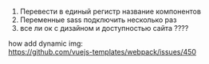 1. Перевести в единый регистр  название компонентов
2. Переменные sass подключить несколько раз 
3. все ли ок с дизайном и доступностью сайта ????

how add dynamic img:  
    https://github.com/vuejs-templates/webpack/issues/450
    